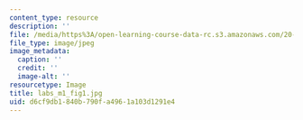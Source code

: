 ```yaml
---
content_type: resource
description: ''
file: /media/https%3A/open-learning-course-data-rc.s3.amazonaws.com/20-109-laboratory-fundamentals-in-biological-engineering-spring-2010/d6cf9db1840b790fa4961a103d1291e4_labs_m1_fig1.jpg
file_type: image/jpeg
image_metadata:
  caption: ''
  credit: ''
  image-alt: ''
resourcetype: Image
title: labs_m1_fig1.jpg
uid: d6cf9db1-840b-790f-a496-1a103d1291e4
---
```

